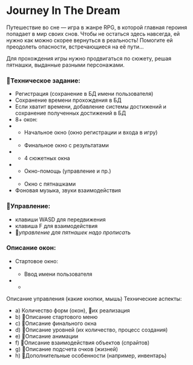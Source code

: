 # Journey In The Dream
Путешествие во сне — игра в жанре RPG, в которой главная героиня попадает в мир своих снов. Чтобы не остаться здесь навсегда, ей нужно как можно скорее вернуться в реальность! Помогите ей преодолеть опасности, встречающиеся на её пути...

Для прохождения игры нужно продвигаться по сюжету, решая пятнашки, выданные разными персонажами.

### 🚩Техническое задание:
- Регистрация (сохранение в БД имени пользователя)
- Сохранение времени прохождения в БД
- Если хватит времени, добавление системы достижений и сохранение полученных достижений в БД
- 8+ окон:
- - Начальное окно (окно регистрации и входа в игру)
- - Финальное окно с результатами
- - 4 сюжетных окна
- - Окно-помощь (управление и пр.)
- - Окно с пятнашками
- Фоновая музыка, звуки взаимодействия

### 🚩Управление:
- клавиши WASD для передвижения
- клавиша F для взаимодействия
- 🚩*управление для пятнашек надо прописать*

### Описание окон:
- Стартовое окно:
- - Ввод имени пользователя
- - 



Описание управления (какие кнопки, мышь)
Технические аспекты:
- a) Количество форм (окон), 🚩их реализация
- b) 🚩Описание стартового меню
- c) 🚩Описание финального окна
- d) 🚩Описание уровней (их количество, процесс создания)
- e) 🚩Описание анимации
- f) 🚩Описание взаимодействия объектов (спрайтов)
- g) 🚩Описание подсчета очков (жизней)
- h) 🚩Дополнительные особенности (например, инвентарь)


